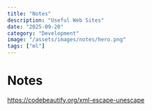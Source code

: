 ```yaml
---
title: "Notes"
description: "Useful Web Sites"
date: "2025-09-20"
category: "Development"
image: "/assets/images/notes/hero.png"
tags: ["ml"]
---
```


# Notes

https://codebeautify.org/xml-escape-unescape
